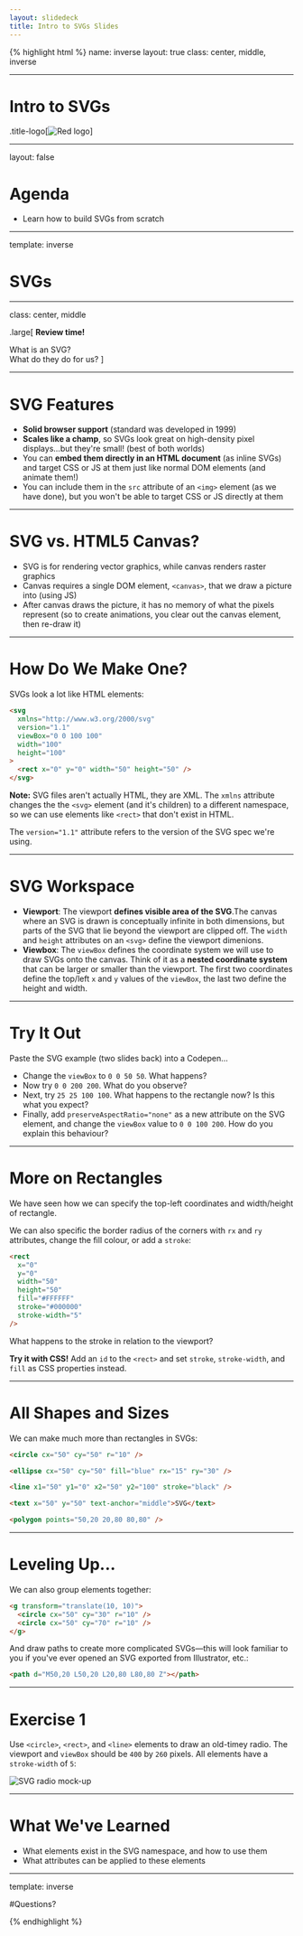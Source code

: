 ```yaml
---
layout: slidedeck
title: Intro to SVGs Slides
---
```


{% highlight html %}
name: inverse
layout: true
class: center, middle, inverse

---

# Intro to SVGs

.title-logo[![Red logo](/public/img/red-logo-white.svg)]

---

layout: false

# Agenda

- Learn how to build SVGs from scratch

---

template: inverse

# SVGs

---

class: center, middle

.large[
**Review time!**

What is an SVG?<br /> What do they do for us?
]

---

# SVG Features

- **Solid browser support** (standard was developed in 1999)
- **Scales like a champ**, so SVGs look great on high-density pixel displays...but they're small! (best of both worlds)
- You can **embed them directly in an HTML document** (as inline SVGs) and target CSS or JS at them just like normal DOM elements (and animate them!)
- You can include them in the `src` attribute of an `<img>` element (as we have done), but you won't be able to target CSS or JS directly at them

---

# SVG vs. HTML5 Canvas?

- SVG is for rendering vector graphics, while canvas renders raster graphics
- Canvas requires a single DOM element, `<canvas>`, that we draw a picture into (using JS)
- After canvas draws the picture, it has no memory of what the pixels represent (so to create animations, you clear out the canvas element, then re-draw it)

---

# How Do We Make One?

SVGs look a lot like HTML elements:

```html
<svg
  xmlns="http://www.w3.org/2000/svg"
  version="1.1"
  viewBox="0 0 100 100"
  width="100"
  height="100"
>
  <rect x="0" y="0" width="50" height="50" />
</svg>
```

**Note:** SVG files aren't actually HTML, they are XML. The `xmlns` attribute changes the the `<svg>` element (and it's children) to a different namespace, so we can use elements like `<rect>` that don't exist in HTML.

The `version="1.1"` attribute refers to the version of the SVG spec we're using.

---

# SVG Workspace

- **Viewport**: The viewport **defines visible area of the SVG**.The canvas where an SVG is drawn is conceptually infinite in both dimensions, but parts of the SVG that lie beyond the viewport are clipped off. The `width` and `height` attributes on an `<svg>` define the viewport dimenions.
- **Viewbox**: The `viewBox` defines the coordinate system we will use to draw SVGs onto the canvas. Think of it as a **nested coordinate system** that can be larger or smaller than the viewport. The first two coordinates define the top/left `x` and `y` values of the `viewBox`, the last two define the height and width.

---

# Try It Out

Paste the SVG example (two slides back) into a Codepen...

- Change the `viewBox` to `0 0 50 50`. What happens?
- Now try `0 0 200 200`. What do you observe?
- Next, try `25 25 100 100`. What happens to the rectangle now? Is this what you expect?
- Finally, add `preserveAspectRatio="none"` as a new attribute on the SVG element, and change the `viewBox` value to `0 0 100 200`. How do you explain this behaviour?

---

# More on Rectangles

We have seen how we can specify the top-left coordinates and width/height of rectangle.

We can also specific the border radius of the corners with `rx` and `ry` attributes, change the fill colour, or add a `stroke`:

```html
<rect
  x="0"
  y="0"
  width="50"
  height="50"
  fill="#FFFFFF"
  stroke="#000000"
  stroke-width="5"
/>
```

What happens to the stroke in relation to the viewport?

**Try it with CSS!** Add an `id` to the `<rect>` and set `stroke`, `stroke-width`, and `fill` as CSS properties instead.

---

# All Shapes and Sizes

We can make much more than rectangles in SVGs:

```html
<circle cx="50" cy="50" r="10" />
```

```html
<ellipse cx="50" cy="50" fill="blue" rx="15" ry="30" />
```

```html
<line x1="50" y1="0" x2="50" y2="100" stroke="black" />
```

```html
<text x="50" y="50" text-anchor="middle">SVG</text>
```

```html
<polygon points="50,20 20,80 80,80" />
```

---

# Leveling Up...

We can also group elements together:

```html
<g transform="translate(10, 10)">
  <circle cx="50" cy="30" r="10" />
  <circle cx="50" cy="70" r="10" />
</g>
```

And draw paths to create more complicated SVGs&mdash;this will look familiar to you if you've ever opened an SVG exported from Illustrator, etc.:

```html
<path d="M50,20 L50,20 L20,80 L80,80 Z"></path>
```

---

# Exercise 1

Use `<circle>`, `<rect>`, and `<line>` elements to draw an old-timey radio. The viewport and `viewBox` should be `400` by `260` pixels. All elements have a `stroke-width` of `5`:

<img src="/public/files/exercises/svg-radio-mockup.jpg" alt="SVG radio mock-up" style="display: block; margin: 0 auto;" />

---

# What We've Learned

- What elements exist in the SVG namespace, and how to use them
- What attributes can be applied to these elements

---

template: inverse

#Questions?

{% endhighlight %}
